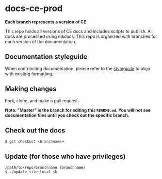 # docs-ce-prod

**Each branch represents a version of CE**   

This repo holds all versions of CE docs and includes scripts to publish. All docs are processed using mkdocs. This repo is organized with branches for each version of the documentation.

## Documentation styleguide 

When contributing documentation, please refer to the [styleguide](https://github.com/GluuFederation/docs-style-guide) to align with existing formatting. 

## Making changes
Fork, clone, and make a pull request.

**Note: "Master" is the branch for editing this `README.md`.  You will not see documentation files until you check out the specific branch.**

## Check out the docs

`$ git checkout <branchname>`

## Update (for those who have privileges)

```
/path/to/repo/branchname (branchname)
$ ./update-site-local-sh
```

